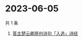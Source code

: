 # 2023-06-05

共 1 条

<!-- BEGIN ZHIHUSEARCH -->
<!-- 最后更新时间 Mon Jun 05 2023 07:05:18 GMT+0800 (China Standard Time) -->
1. [答主楚云卿原创诗句「入选」诗经](https://www.zhihu.com/search?q=答主楚云卿原创诗句「入选」诗经)
<!-- END ZHIHUSEARCH -->
